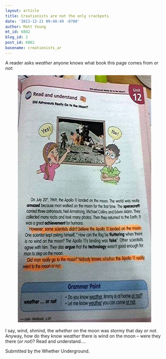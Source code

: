 ```yaml
---
layout: article
title: Creationists are not the only crackpots
date: '2013-12-21 09:40:49 -0700'
author: Matt Young
mt_id: 6882
blog_id: 2
post_id: 6882
basename: creationists_ar
---
```

A reader asks _weather_ anyone knows what book this page comes from _or not_:

<figure>
<img src="/uploads/2013/MysteryWorkbook_600.jpg" alt="MysteryWorkbook_600.jpg" width="600" height="786" />
<figcaption markdown="span">
</figcaption>
</figure>

I say, wind, shmind, the _whether_ on the moon was stormy that day _or not_. Anyway, how do they know _weather_ there is wind on the moon &ndash; were they there (_or not_)? Read and understand....

Submitted by the Whether Underground.

